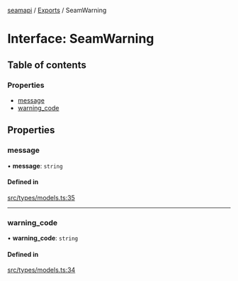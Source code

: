 [seamapi](../README.md) / [Exports](../modules.md) / SeamWarning

# Interface: SeamWarning

## Table of contents

### Properties

- [message](SeamWarning.md#message)
- [warning\_code](SeamWarning.md#warning_code)

## Properties

### message

• **message**: `string`

#### Defined in

[src/types/models.ts:35](https://github.com/hello-seam/seamapi-javascript/blob/main/src/types/models.ts#L35)

___

### warning\_code

• **warning\_code**: `string`

#### Defined in

[src/types/models.ts:34](https://github.com/hello-seam/seamapi-javascript/blob/main/src/types/models.ts#L34)
